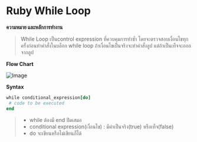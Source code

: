 # Ruby While Loop

**ความหมาย และหลักการทำงาน**

> While Loop เป็นcontrol expression ที่ควบคุมการทำซ้ำ โดยจะตรวจสอบเงื่อนไขทุกครั้งก่อนทำคำสั่งในบล็อก while loop ถ้าเงื่อนไขเป็นจริงจะทำคำสั่งลูป แต่ถ้าเป็นเท็จจะออกจากลูป

**Flow Chart**

![Image](https://github.com/user-attachments/assets/d1cd0950-c875-4667-bc9e-2a00c5aa98c1)

**Syntax**
``` ruby
while conditional_expression[do]
 # code to be executed
end
```

>* while ต้องมี end ปิดเสมอ
>* conditional expression(เงื่อนไข) : มีค่าเป็นจริง(true) หรือเท็จ(false)
>* do จะเขียนหรือไม่เขียนก็ได้

